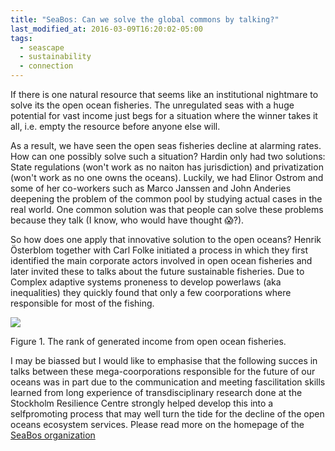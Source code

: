 ```yaml
---
title: "SeaBos: Can we solve the global commons by talking?"
last_modified_at: 2016-03-09T16:20:02-05:00
tags:
  - seascape
  - sustainability
  - connection
---
```


If there is one natural resource that seems like an institutional nightmare to solve its the open ocean fisheries. The unregulated  seas with a huge potential for vast income just begs for a situation where the winner takes it all, i.e. empty the resource before anyone else will.

As a result, we have seen the open seas fisheries decline at alarming rates. How can one possibly solve such a situation? Hardin only had two solutions: State regulations (won't work as no naiton has jurisdiction) and privatization (won't work as no one owns the oceans). Luckily, we had Elinor Ostrom and some of her co-workers such as Marco Janssen and John Anderies deepening the problem of the common pool by studying actual cases in the real world. One common solution was that people can solve these problems because they talk (I know, who would have thought 😱?).

So how does one apply that innovative solution to the open oceans? Henrik Österblom together with Carl Folke initiated a process in which they first identified the main corporate actors involved in open ocean fisheries and later invited these to talks about the future sustainable fisheries. Due to Complex adaptive systems proneness to develop powerlaws (aka inequalities) they quickly found that only a few coorporations where responsible for most of the fishing.

![](/CAS/figures/osterblom2015PLOSoneFig1.png)

Figure 1. The rank of generated income from open ocean fisheries.

I may be biassed but I would like to emphasise that the following succes in talks between these mega-coorporations responsible for the future of our oceans was in part due to the communication and meeting fascilitation skills learned from long experience of transdisciplinary research done at the Stockholm Resilience Centre strongly helped develop this into a selfpromoting process that may well turn the tide for the decline of the open oceans ecosystem services. Please read more on the homepage of the [SeaBos organization](http://keystonedialogues.earth/)
